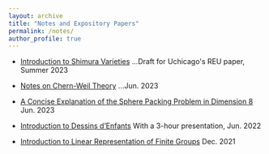 ```yaml
---
layout: archive
title: "Notes and Expository Papers"
permalink: /notes/
author_profile: true
---
```


+ [Introduction to Shimura Varieties](../assets/REU_paper_Hang_Chen(draft).pdf)
  ...Draft for Uchicago's REU paper, Summer 2023

+ [Notes on Chern-Weil Theory](../assets/Notes_on_Chern_Weil_Theory.pdf)
  ...Jun. 2023

+ [A Concise Explanation of the Sphere Packing Problem in Dimension 8](../assets/A_Concise_Explanation_of_the_Sphere_Packing_Problem_in_Dimension_8.pdf)
  Jun. 2023

+ [Introduction to Dessins d’Enfants](../assets/Intro_to_dessins.pdf)
  With a 3-hour presentation, Jun. 2022

+ [Introduction to Linear Representation of Finite Groups](../assets/Introduction_to_Representation_Theory_of_Finite_Groups.pdf)
  Dec. 2021
  

